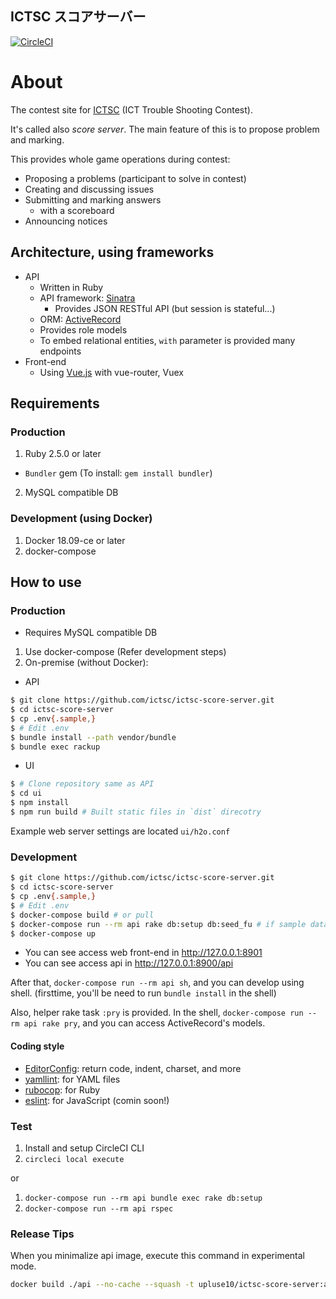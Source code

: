 ICTSC スコアサーバー
---

[![CircleCI](https://circleci.com/gh/ictsc/ictsc-score-server.svg?style=svg)](https://circleci.com/gh/ictsc/ictsc-score-server)

# About

The contest site for [ICTSC](http://icttoracon.net/) (ICT Trouble Shooting Contest).

It's called also *score server*.  The main feature of this is to propose problem and marking.

This provides whole game operations during contest:

- Proposing a problems (participant to solve in contest)
- Creating and discussing issues
- Submitting and marking answers
  - with a scoreboard
- Announcing notices

## Architecture, using frameworks

- API
  - Written in Ruby
  - API framework: [Sinatra](https://github.com/sinatra/sinatra)
    - Provides JSON RESTful API (but session is stateful...)
  - ORM: [ActiveRecord](https://github.com/rails/rails/tree/master/activerecord)
  - Provides role models
  - To embed relational entities, `with` parameter is provided many endpoints
- Front-end
  - Using [Vue.js](https://github.com/vuejs/vue) with vue-router, Vuex

## Requirements

### Production

1. Ruby 2.5.0 or later
  - `Bundler` gem (To install: `gem install bundler`)
2. MySQL compatible DB

### Development (using Docker)

1. Docker 18.09-ce or later
2. docker-compose

## How to use

### Production

- Requires MySQL compatible DB
1. Use docker-compose (Refer development steps)
2. On-premise (without Docker):

- API

```sh
$ git clone https://github.com/ictsc/ictsc-score-server.git
$ cd ictsc-score-server
$ cp .env{.sample,}
$ # Edit .env
$ bundle install --path vendor/bundle
$ bundle exec rackup
```

- UI

```sh
$ # Clone repository same as API
$ cd ui
$ npm install
$ npm run build # Built static files in `dist` direcotry
```

Example web server settings are located `ui/h2o.conf`

### Development

```sh
$ git clone https://github.com/ictsc/ictsc-score-server.git
$ cd ictsc-score-server
$ cp .env{.sample,}
$ # Edit .env
$ docker-compose build # or pull
$ docker-compose run --rm api rake db:setup db:seed_fu # if sample data is needed
$ docker-compose up
```

- You can see access web front-end in http://127.0.0.1:8901
- You can see access api in http://127.0.0.1:8900/api


After that, `docker-compose run --rm api sh`, and you can develop using shell. (firsttime, you'll be need to run `bundle install` in the shell)

Also, helper rake task `:pry` is provided.
In the shell, `docker-compose run --rm api rake pry`, and you can access ActiveRecord's models.

#### Coding style

* [EditorConfig](http://editorconfig.org/): return code, indent, charset, and more
* [yamllint](https://github.com/adrienverge/yamllint): for YAML files
* [rubocop](https://github.com/rubocop-hq/rubocop): for Ruby
* [eslint](https://eslint.org/): for JavaScript (comin soon!)

### Test

1. Install and setup CircleCI CLI
2. `circleci local execute`

or

1. `docker-compose run --rm api bundle exec rake db:setup`
2. `docker-compose run --rm api rspec`

### Release Tips

When you minimalize api image, execute this command in experimental mode.  

```sh
docker build ./api --no-cache --squash -t upluse10/ictsc-score-server:api
```
